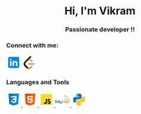 <h1 align="center">Hi, I'm Vikram</h1>
<h3 align="center">Passionate developer !!</h3>

<h3 align="left">Connect with me:</h3>
<p align="left">
<a href="https://www.linkedin.com/in/vikram-sungadi-30639124a" target="blank"><img align="center" src="./images/svg-linkedin.svg" alt="https://www.linkedin.com/in/vikram-sungadi-30639124a" height="40" width="40" /></a>               
<a href="https://www.leetcode.com/https://leetcode.com/sungadivikram1/" target="blank"><img align="center" src="./images/leetcode.png" alt="https://leetcode.com/sungadivikram1/" height="35" width="35" /></a>
</p>

<h3 align="left">Languages and Tools</h3>
<p align="left">
<a href="" target="_blank" rel="noreferrer"> <img src="./images/svgcss3.svg" alt="css3" width="40" height="40"/> </a> 
<a href="https://www.w3.org/html/" target="_blank" rel="noreferrer"> <img src="./images/svg-html-5.svg" alt="html5" width="40" height="40"/> </a> <a href="https://developer.mozilla.org/en-US/docs/Web/JavaScript" target="_blank" rel="noreferrer"> <img src="./images/js.png" alt="javascript" width="40" height="40"/> </a> <a href="https://www.mysql.com/" target="_blank" rel="noreferrer"> <img src="./images/svg%20mysql.svg" alt="mysql" width="40" height="40"/> </a> <a href="https://www.python.org" target="_blank" rel="noreferrer"> <img src="./images/svg-python.svg" alt="python" width="40" height="40"/> </a> </p>

<!---
Vikramsungadi/Vikramsungadi is a ✨ special ✨ repository because its `README.md` (this file) appears on your GitHub profile.
You can click the Preview link to take a look at your changes.
--->
